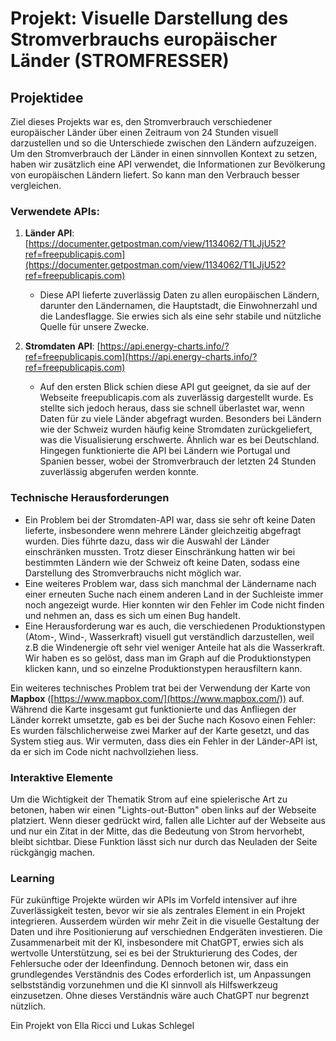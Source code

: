 # Projekt: Visuelle Darstellung des Stromverbrauchs europäischer Länder (STROMFRESSER)

## Projektidee
Ziel dieses Projekts war es, den Stromverbrauch verschiedener europäischer Länder über einen Zeitraum von 24 Stunden visuell darzustellen und so die Unterschiede zwischen den Ländern aufzuzeigen. Um den Stromverbrauch der Länder in einen sinnvollen Kontext zu setzen, haben wir zusätzlich eine API verwendet, die Informationen zur Bevölkerung von europäischen Ländern liefert. So kann man den Verbrauch besser vergleichen.

### Verwendete APIs:
1. **Länder API**: [https://documenter.getpostman.com/view/1134062/T1LJjU52?ref=freepublicapis.com](https://documenter.getpostman.com/view/1134062/T1LJjU52?ref=freepublicapis.com)
   - Diese API lieferte zuverlässig Daten zu allen europäischen Ländern, darunter den Ländernamen, die Hauptstadt, die Einwohnerzahl und die Landesflagge. Sie erwies sich als eine sehr stabile und nützliche Quelle für unsere Zwecke.

2. **Stromdaten API**: [https://api.energy-charts.info/?ref=freepublicapis.com](https://api.energy-charts.info/?ref=freepublicapis.com)
   - Auf den ersten Blick schien diese API gut geeignet, da sie auf der Webseite freepublicapis.com als zuverlässig dargestellt wurde. Es stellte sich jedoch heraus, dass sie schnell überlastet war, wenn Daten für zu viele Länder abgefragt wurden. Besonders bei Ländern wie der Schweiz wurden häufig keine Stromdaten zurückgeliefert, was die Visualisierung erschwerte. Ähnlich war es bei Deutschland. Hingegen funktionierte die API bei Ländern wie Portugal und Spanien besser, wobei der Stromverbrauch der letzten 24 Stunden zuverlässig abgerufen werden konnte. 

### Technische Herausforderungen
- Ein Problem bei der Stromdaten-API war, dass sie sehr oft keine Daten lieferte, insbesondere wenn mehrere Länder gleichzeitig abgefragt wurden. Dies führte dazu, dass wir die Auswahl der Länder einschränken mussten. Trotz dieser Einschränkung hatten wir bei bestimmten Ländern wie der Schweiz oft keine Daten, sodass eine Darstellung des Stromverbrauchs nicht möglich war.
- Eine weiteres Problem war, dass sich manchmal der Ländername nach einer erneuten Suche nach einem anderen Land in der Suchleiste immer noch angezeigt wurde. Hier konnten wir den Fehler im Code nicht finden und nehmen an, dass es sich um einen Bug handelt.
- Eine Herausforderung war es auch, die verschiedenen Produktionstypen (Atom-, Wind-, Wasserkraft) visuell gut verständlich darzustellen, weil z.B die Windenergie oft sehr viel weniger Anteile hat als die Wasserkraft. Wir haben es so gelöst, dass man im Graph auf die Produktionstypen klicken kann, und so einzelne Produktionstypen herausfiltern kann.


Ein weiteres technisches Problem trat bei der Verwendung der Karte von **Mapbox** ([https://www.mapbox.com/](https://www.mapbox.com/)) auf. Während die Karte insgesamt gut funktionierte und das Anfliegen der Länder korrekt umsetzte, gab es bei der Suche nach Kosovo einen Fehler: Es wurden fälschlicherweise zwei Marker auf der Karte gesetzt, und das System stieg aus. Wir vermuten, dass dies ein Fehler in der Länder-API ist, da er sich im Code nicht nachvollziehen liess.

### Interaktive Elemente
Um die Wichtigkeit der Thematik Strom auf eine spielerische Art zu betonen, haben wir einen "Lights-out-Button" oben links auf der Webseite platziert. Wenn dieser gedrückt wird, fallen alle Lichter auf der Webseite aus und nur ein Zitat in der Mitte, das die Bedeutung von Strom hervorhebt, bleibt sichtbar. Diese Funktion lässt sich nur durch das Neuladen der Seite rückgängig machen.

### Learning
Für zukünftige Projekte würden wir APIs im Vorfeld intensiver auf ihre Zuverlässigkeit testen, bevor wir sie als zentrales Element in ein Projekt integrieren. Ausserdem würden wir mehr Zeit in die visuelle Gestaltung der Daten und ihre Positionierung auf verschiednen Endgeräten investieren. Die Zusammenarbeit mit der KI, insbesondere mit ChatGPT, erwies sich als wertvolle Unterstützung, sei es bei der Strukturierung des Codes, der Fehlersuche oder der Ideenfindung. Dennoch betonen wir, dass ein grundlegendes Verständnis des Codes erforderlich ist, um Anpassungen selbstständig vorzunehmen und die KI sinnvoll als Hilfswerkzeug einzusetzen. Ohne dieses Verständnis wäre auch ChatGPT nur begrenzt nützlich.

Ein Projekt von Ella Ricci und Lukas Schlegel